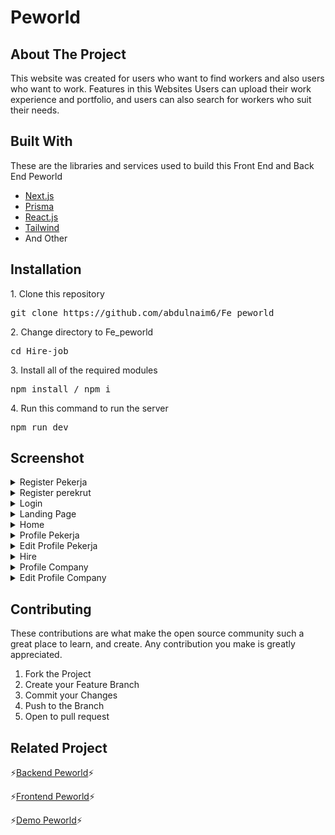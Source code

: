 <h1>Peworld</h1>

## About The Project

<p>This website was created for users who want to find workers and also users who want to work.
Features in this Websites Users can upload their work experience and portfolio, and users can also search for 
workers who suit their needs.
</p>

## Built With

<p>These are the libraries and services used to build this Front End and Back End Peworld</p>
<ul>
  <li>
   <a href="https://nextjs.org/">Next.js</a>
  </li>
   <li>
   <a href="https://www.prisma.io/">Prisma</a>
  </li>
     <li>
   <a href="https://react.de">React.js</a>
  </li>
    <li>
   <a href="https://tailwindui.com/">Tailwind</a>
  </li>
    <li>
And Other
  </li>
</ul>

## Installation

<p>1. Clone this repository</p>
<pre>git clone https://github.com/abdulnaim6/Fe_peworld</pre>
<p>2. Change directory to Fe_peworld</p>
<pre>cd Hire-job</pre>
<p>3. Install all of the required modules</p>
<pre>npm install / npm i</pre>
<p>4. Run this command to run the server</p>
<pre>npm run dev</pre>

## Screenshot

<details>
  <summary>
    Register Pekerja
  </summary>
<img src="./Screenshoot/registerpekerja.png" alt="Register page" />
</details>
<details>
  <summary>
    Register perekrut
  </summary>
<img src="./Screenshoot/registerperekrut (2).png" alt="Register page" />
</details>
<details>
  <summary>
    Login
  </summary>
<img src="./Screenshoot/peworldlogin.png" alt="Login page" />
</details>
<details>
  <summary>
    Landing Page
  </summary>
<img src="./Screenshoot/landingpage.png" alt="Landing page" />
</details>
<details>
  <summary>
    Home
  </summary>
<img src="./Screenshoot/home.png" alt="Home page" />
</details>
<details>
  <summary>
    Profile Pekerja
  </summary>
<img src="./Screenshoot/profileworker.png" alt="Profile page" />
</details>
<details>
  <summary>
    Edit Profile Pekerja
  </summary>
<img src="./Screenshoot/editprofile (2).png" alt="Edit Profile page" />
</details>
<details>
  <summary>
    Hire
  </summary>
<img src="./Screenshoot/hire.png" alt="Hire page" />
</details>
<details>
  <summary>
    Profile Company
  </summary>
<img src="./Screenshoot/profilePerekrut.png" alt="ProfileCompany page" />
</details>
<details>
  <summary>
    Edit Profile Company
  </summary>
<img src="./Screenshoot/ProfilePerekrut2.png" alt="Edit Profile Company page" />
</details>

## Contributing

<p>These contributions are what make the open source community such a great place to learn, and create. Any contribution you make is greatly appreciated.</p>
<ol>
  <li>Fork the Project</li>
  <li>Create your Feature Branch </li>
  <li>Commit your Changes </li>
  <li>Push to the Branch </li>
  <li>Open to pull request</li>
</ol>

## Related Project

⚡[Backend Peworld](https://github.com/abdulnaim6/fwm17-be-peword)⚡

⚡[Frontend Peworld](https://github.com/abdulnaim6/Fe_peworld)⚡

⚡[Demo Peworld]( https://fe-peworld-three.vercel.app/)⚡

